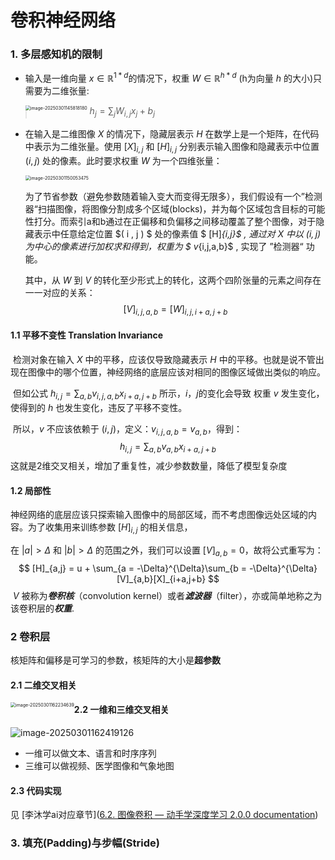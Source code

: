 # 卷积神经网络

### 1. 多层感知机的限制

- 输入是一维向量 $x \in \mathbb{R}^{1*d}$的情况下，权重 $W\in \mathbb{R}^{h*d}$ (h为向量 $h$ 的大小)只需要为二维张量:

  <img src="C:/Users/shise/AppData/Roaming/Typora/typora-user-images/image-20250301145818180.png" alt="image-20250301145818180" style="zoom:50%;float:left" />

> ​	$h_j = \sum_{j}{W_{i,j}{x_j}} + b_j$

- 在输入是二维图像 $X$ 的情况下，隐藏层表示 $H$ 在数学上是一个矩阵，在代码中表示为二维张量。使用 $[X]_{i,j}$ 和 $[H]_{i,j}$ 分别表示输入图像和隐藏表示中位置 $(i,j)$ 处的像素。此时要求权重 $W$ 为一个四维张量：

  <img src="C:/Users/shise/AppData/Roaming/Typora/typora-user-images/image-20250301150053475.png" alt="image-20250301150053475" style="zoom:50%;" />

  为了节省参数（避免参数随着输入变大而变得无限多），我们假设有一个”检测器“扫描图像，将图像分割成多个区域(blocks)，并为每个区域包含目标的可能性打分。而索引a和b通过在正偏移和负偏移之间移动覆盖了整个图像，对于隐藏表示中任意给定位置 $( i , j ) $ 处的像素值 $ [H]_{i,j}$ , 通过对 $X$ 中以 $(i,j)$ 为中心的像素进行加权求和得到，权重为 $ v_{i,j,a,b}$ , 实现了 ”检测器“ 功能。

  其中，从 $W$ 到 $V$ 的转化至少形式上的转化，这两个四阶张量的元素之间存在一一对应的关系：
  $$
  [V]_{i,j,a,b} = [W]_{i,j,i+a,j+b}
  $$
  

#### 1.1 平移不变性 Translation Invariance

​	检测对象在输入 $X$ 中的平移，应该仅导致隐藏表示 $H$ 中的平移。也就是说不管出现在图像中的哪个位置，神经网络的底层应该对相同的图像区域做出类似的响应。

​	但如公式 $h_{i,j} = \sum_{a,b}{v_{i,j,a,b}{x_{i+a,j+b}}}$ 所示，$i，j$的变化会导致 权重 $v$ 发生变化，使得到的 $h$ 也发生变化，违反了平移不变性。

​	所以，$v$ 不应该依赖于 $(i,j)$，定义：$v_{i,j,a,b} = v_{a,b}$，得到：
$$
h_{i,j} = \sum_{a,b}{v_{a,b}}{x_{i+a,j+b}}
$$
​	这就是2维交叉相关，增加了重复性，减少参数数量，降低了模型复杂度



#### 1.2 局部性

​	神经网络的底层应该只探索输入图像中的局部区域，而不考虑图像远处区域的内容。为了收集用来训练参数 $[H]_{i,j}$ 的相关信息，

在 $|a|> \Delta$ 和 $|b| > \Delta$ 的范围之外，我们可以设置 $[V]_{a,b} = 0$，故将公式重写为：
$$
[H]_{a,j} = u + \sum_{a = -\Delta}^{\Delta}\sum_{b = -\Delta}^{\Delta}[V]_{a,b}[X]_{i+a,j+b}
$$
​	$V$ 被称为***卷积核***（convolution kernel）或者***滤波器***（filter），亦或简单地称之为该卷积层的***权重***.



### 2 卷积层

核矩阵和偏移是可学习的参数，核矩阵的大小是**超参数**

#### 2.1 二维交叉相关

<img src="./%E5%8D%B7%E7%A7%AF.assets/image-20250301162234639.png" alt="image-20250301162234639" style="zoom:50%;float:left" />

#### 2.2 一维和三维交叉相关

![image-20250301162419126](./%E5%8D%B7%E7%A7%AF.assets/image-20250301162419126.png)

- 一维可以做文本、语言和时序序列
- 三维可以做视频、医学图像和气象地图

#### 2.3 代码实现

见 [李沐学ai对应章节]([6.2. 图像卷积 — 动手学深度学习 2.0.0 documentation](https://zh-v2.d2l.ai/chapter_convolutional-neural-networks/conv-layer.html#id4))



### 3. 填充(Padding)与步幅(Stride)

